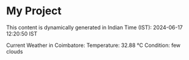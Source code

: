 # My Project

This content is dynamically generated in Indian Time (IST): 2024-06-17 12:20:50 IST


Current Weather in Coimbatore:
Temperature: 32.88 °C
Condition: few clouds
